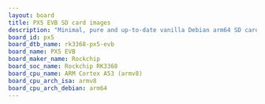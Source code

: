 ```yaml
---
layout: board
title: PX5 EVB SD card images
description: "Minimal, pure and up-to-date vanilla Debian arm64 SD card images for PX5 EVB by Rockchip, SoC: Rockchip RK3368, CPU ISA: armv8"
board_id: px5
board_dtb_name: rk3368-px5-evb
board_name: PX5 EVB
board_maker_name: Rockchip
board_soc_name: Rockchip RK3368
board_cpu_name: ARM Cortex A53 (armv8)
board_cpu_arch_isa: armv8
board_cpu_arch_debian: arm64
---
```

